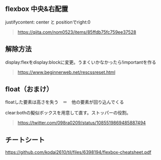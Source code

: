 ## flexbox 中央&右配置
justifycontent: center と positionでright:0

> https://qiita.com/nom0523/items/85ffdb75fc759ee37528

## 解除方法
display:flexをdisplay:blockに変更。うまくいかなかったら!importantを作る

>https://www.beginnerweb.net/rescssreset.html


## float（おまけ）

floatした要素は高さを失う　＝　他の要素が回り込んでくる

clear:bothの擬似ボックスを用意して直す。ストッパーの役割。

> https://twitter.com/098ra0209/status/1085519869485887494

## チートシート
https://github.com/kodai2610/til/files/6398194/flexbox-cheatsheet.pdf

